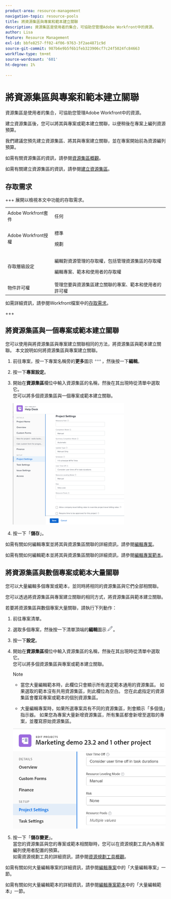 ```yaml
---
product-area: resource-management
navigation-topic: resource-pools
title: 將資源集區與專案和範本建立關聯
description: 資源集區是使用者的集合，可協助您管理Adobe Workfront中的資源。
author: Lisa
feature: Resource Management
exl-id: bbfe8257-ff02-4f06-9763-3f2ae4871c9d
source-git-commit: 987b6e9b5f6b1feb323906cf7c24f5024fc84663
workflow-type: tm+mt
source-wordcount: '601'
ht-degree: 1%

---
```


# 將資源集區與專案和範本建立關聯


<!-- drafted for bulk editing projects: keep this in yellow till this releases to ALL customers - May 1, 2023

Also - take out all the references to Preview and Prod at prod final
-->

<!--<span class="preview">The highlighted information on this page refers to functionality not yet generally available. It is available for all customers in the Preview environment and for a select group of customers in the Production environment.</span>-->


<!--
<p>The sections about how to add resource pools to templates, projects are duplicated from the articles listed in those sections (Editing Projects, Creating a Template, etc).</p>
<p>***I decided to keep these steps here, though, because it's hard to parse through those much lunger articles for just updating this one field.)</p>
-->

資源集區是使用者的集合，可協助您管理Adobe Workfront中的資源。

建立資源集區後，您可以將其與專案或範本建立關聯，以便稍後在專案上編列資源預算。

我們建議您預先建立資源集區、將其與專案建立關聯，並在專案開始前為資源編列預算。

如需有關資源集區的資訊，請參閱[資源集區概觀](../../../resource-mgmt/resource-planning/resource-pools/work-with-resource-pools.md)。

如需有關建立資源集區的資訊，請參閱[建立資源集區](../../../resource-mgmt/resource-planning/resource-pools/create-resource-pools.md)。

## 存取需求

+++ 展開以檢視本文中功能的存取需求。

<table style="table-layout:auto"> 
 <col> 
 <col> 
 <tbody> 
  <tr> 
   <td>Adobe Workfront套件</td> 
   <td><p>任何</p></td> 
  </tr> 
  <tr> 
   <td>Adobe Workfront授權</td> 
   <td><p>標準</p>
   <p>規劃</p></td>
  </tr> 
  <tr> 
   <td>存取層級設定</td> 
   <td> <p>編輯對資源管理的存取權，包括管理資源集區的存取權</p> <p>編輯專案、範本和使用者的存取權</p></td> 
  </tr> 
  <tr> 
   <td>物件許可權</td> 
   <td>管理您要與資源集區建立關聯的專案、範本和使用者的許可權</td> 
  </tr> 
 </tbody> 
</table>

如需詳細資訊，請參閱Workfront檔案中的[存取需求](/help/quicksilver/administration-and-setup/add-users/access-levels-and-object-permissions/access-level-requirements-in-documentation.md)。

+++

## 將資源集區與一個專案或範本建立關聯

您可以使用與將資源集區與專案建立關聯相同的方法，將資源集區與範本建立關聯。 本文說明如何將資源集區與專案建立關聯。

1. 前往專案，按一下專案名稱旁的&#x200B;**更多**&#x200B;圖示![更多圖示](assets/more-icon.png)，然後按一下&#x200B;**編輯**。

1. 按一下&#x200B;**專案設定**。

1. 開始在&#x200B;**資源集區**&#x200B;欄位中輸入資源集區的名稱，然後在其出現時從清單中選取它。\
   您可以將多個資源集區與一個專案或範本建立關聯。

   ![專案設定](assets/nwe-project-settings-in-edit-project-box-350x380.png)

1. 按一下「**儲存**」。

如需有關如何編輯專案並將其與資源集區關聯的詳細資訊，請參閱[編輯專案](../../../manage-work/projects/manage-projects/edit-projects.md)。

如需有關如何編輯範本並將其與資源集區關聯的詳細資訊，請參閱[編輯專案範本](../../../manage-work/projects/create-and-manage-templates/edit-templates.md)。

## 將資源集區與數個專案或範本大量關聯

您可以大量編輯多個專案或範本，並同時將相同的資源集區與它們全部相關聯。

您可以透過將資源集區與專案建立關聯的相同方式，將資源集區與範本建立關聯。

若要將資源集區與數個專案大量關聯，請執行下列動作：

1. 前往專案清單。
1. 選取多個專案，然後按一下清單頂端的&#x200B;**編輯**&#x200B;圖示![編輯圖示](assets/edit-icon.png)。

1. 按一下&#x200B;**設定**。
1. 開始在&#x200B;**資源集區**&#x200B;欄位中輸入資源集區的名稱，然後在其出現時從清單中選取它。\
   您可以將多個資源集區與專案或範本建立關聯。

   >[!NOTE]
   >
   >* 當您大量編輯範本時，此欄位只會顯示所有選定範本通用的資源集區。 如果選取的範本沒有共用資源集區，則此欄位為空白。 您在此處指定的資源集區會覆寫專案或範本的個別資源集區。
   >
   >* 大量編輯專案時，如果所選專案具有不同的資源集區，則會顯示「多個值」指示器。 如果您為專案大量新增資源集區，所有集區都會新增至選取的專案，並覆寫原始資源集區。

   ![add_resource_pools_to_multiple_projects.png](assets/add-resource-pools-to-multiple-projects-350x358.png)

1. 按一下「**儲存變更**」。\
   當您的資源集區與您的專案或範本相關聯時，您可以在資源規劃工具內為專案編列使用者配置的預算。\
   如需資源規劃工具的詳細資訊，請參閱[資源規劃工具概觀](../../../resource-mgmt/resource-planning/get-started-resource-planner.md)。

如需有關如何大量編輯專案的詳細資訊，請參閱[編輯專案](../../../manage-work/projects/manage-projects/edit-projects.md)中的「大量編輯專案」一節。

如需有關如何大量編輯範本的詳細資訊，請參閱[編輯專案範本](../../../manage-work/projects/create-and-manage-templates/edit-templates.md)中的「大量編輯範本」一節。

